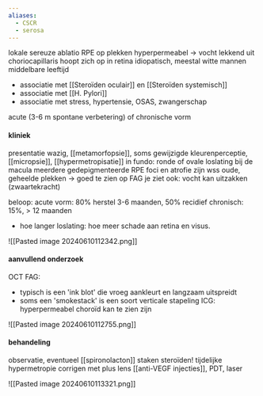 ```yaml
---
aliases:
  - CSCR
  - serosa
---
```


lokale sereuze ablatio
RPE op plekken hyperpermeabel -> vocht lekkend uit choriocapillaris hoopt zich op in retina
idiopatisch, meestal witte mannen middelbare leeftijd
- associatie met [[Steroïden oculair]] en [[Steroïden systemisch]]
- associatie met [[H. Pylori]] 
- associatie met stress, hypertensie, OSAS, zwangerschap

acute (3-6 m spontane verbetering) of chronische vorm

#### kliniek
presentatie wazig, [[metamorfopsie]], soms gewijzigde kleurenperceptie, [[micropsie]], [[hypermetropisatie]] 
in fundo:
ronde of ovale loslating bij de macula
meerdere gedepigmenteerde RPE foci en atrofie zijn wss oude, geheelde plekken
-> goed te zien op FAG
je ziet ook: vocht kan uitzakken (zwaartekracht)

beloop:
acute vorm: 80% herstel 3-6 maanden, 50% recidief
chronisch: 15%, > 12 maanden
- hoe langer loslating: hoe meer schade aan retina en visus.

![[Pasted image 20240610112342.png]]



#### aanvullend onderzoek
OCT
FAG:
- typisch is een 'ink blot' die vroeg aankleurt en langzaam uitspreidt
- soms een 'smokestack' is een soort verticale stapeling
ICG: hyperpermeabel choroïd kan te zien zijn

![[Pasted image 20240610112755.png]]
#### behandeling
observatie, eventueel [[spironolacton]] 
staken steroïden!
tijdelijke hypermetropie corrigen met plus lens
[[anti-VEGF injecties]], PDT, laser

![[Pasted image 20240610113321.png]]

